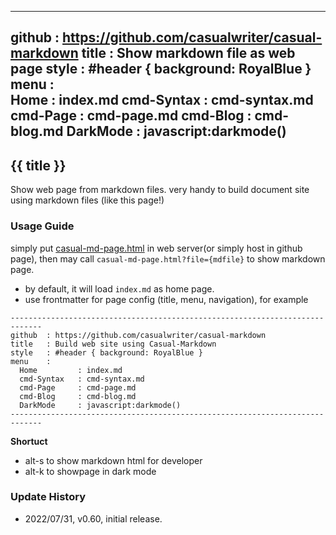 -----------------------------------------------------------------------------
github  : https://github.com/casualwriter/casual-markdown 
title   : Show markdown file as web page 
style   : #header { background: RoyalBlue }
menu    :    
  Home         : index.md
  cmd-Syntax   : cmd-syntax.md
  cmd-Page     : cmd-page.md
  cmd-Blog     : cmd-blog.md
  DarkMode     : javascript:darkmode()  
-----------------------------------------------------------------------------

## {{ title }} 

Show web page from markdown files. very handy to build document site using markdown files (like this page!)

### Usage Guide

simply put [casual-md-page.html](https://github.com/casualwriter/casual-markdown/blob/main/source/casual-md-page.html)
in web server(or simply host in github page), then may call `casual-md-page.html?file={mdfile}` to show markdown page.

* by default, it will load `index.md` as home page.
* use frontmatter for page config (title, menu, navigation), for example

~~~  
-----------------------------------------------------------------------------
github  : https://github.com/casualwriter/casual-markdown 
title   : Build web site using Casual-Markdown
style   : #header { background: RoyalBlue }
menu    :    
  Home         : index.md
  cmd-Syntax   : cmd-syntax.md
  cmd-Page     : cmd-page.md
  cmd-Blog     : cmd-blog.md
  DarkMode     : javascript:darkmode()  
-----------------------------------------------------------------------------
~~~ 

**Shortuct**

* alt-s to show markdown html for developer
* alt-k to showpage in dark mode

### Update History

* 2022/07/31, v0.60, initial release.
 